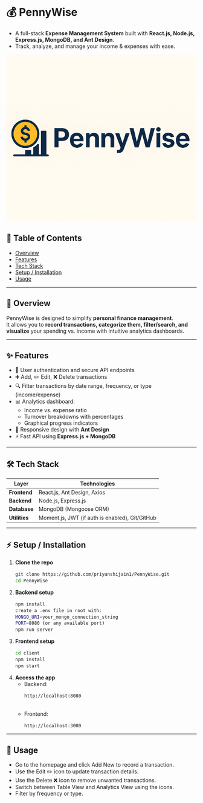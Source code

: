 # 💰 PennyWise

- A full-stack **Expense Management System** built with **React.js, Node.js, Express.js, MongoDB, and Ant Design**.  
- Track, analyze, and manage your income & expenses with ease.
  
<p align="center">
  <img src="client/src/PennyWise Logo.png" alt="PennyWise" style="width:850px ; height:440px ; object-fit:cover;" />
</p>



## 🧾 Table of Contents
- [Overview](#overview)  
- [Features](#features)  
- [Tech Stack](#tech-stack)  
- [Setup / Installation](#setup--installation)  
- [Usage](#usage)  

---

## 📖 Overview
PennyWise is designed to simplify **personal finance management**.  
It allows you to **record transactions, categorize them, filter/search, and visualize** your spending vs. income with intuitive analytics dashboards.  

---

## ✨ Features
- 🔑 User authentication and secure API endpoints  
- ➕ Add, ✏️ Edit, ❌ Delete transactions  
- 🔍 Filter transactions by date range, frequency, or type (income/expense)  
- 📊 Analytics dashboard:  
  - Income vs. expense ratio  
  - Turnover breakdowns with percentages  
  - Graphical progress indicators  
- 📱 Responsive design with **Ant Design**  
- ⚡ Fast API using **Express.js + MongoDB**  

---

## 🛠 Tech Stack

| Layer       | Technologies |
|-------------|--------------|
| **Frontend** | React.js, Ant Design, Axios |
| **Backend**  | Node.js, Express.js |
| **Database** | MongoDB (Mongoose ORM) |
| **Utilities**| Moment.js, JWT (if auth is enabled), Git/GitHub |

---



## ⚡ Setup / Installation

1. **Clone the repo**
   ```bash
   git clone https://github.com/priyanshijain1/PennyWise.git
   cd PennyWise


2. **Backend setup**
    ```bash
    npm install
    create a .env file in root with:
    MONGO_URI=your_mongo_connection_string
    PORT=8080 (or any available port)
    npm run server


3. **Frontend setup**
    ```bash
    cd client
    npm install
    npm start

    
4. **Access the app**
    - Backend:
       ```bash
       http://localhost:8080
     
    - Frontend:
       ```bash
       http://localhost:3000

---

## 🚀 Usage
- Go to the homepage and click Add New to record a transaction.
- Use the Edit ✏️ icon to update transaction details.
- Use the Delete ❌ icon to remove unwanted transactions.
- Switch between Table View and Analytics View using the icons.
- Filter by frequency or type.
